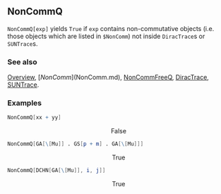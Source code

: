 ## NonCommQ

`NonCommQ[exp]` yields `True` if `exp` contains non-commutative objects (i.e. those objects which are listed in `$NonComm`) not inside `DiracTrace`s or `SUNTrace`s.

### See also

[Overview](Extra/FeynCalc.md), [$NonComm]($NonComm.md), [NonCommFreeQ](NonCommFreeQ.md), [DiracTrace](DiracTrace.md), [SUNTrace](SUNTrace.md).

### Examples

```mathematica
NonCommQ[xx + yy]
```

$$\text{False}$$

```mathematica
NonCommQ[GA[\[Mu]] . GS[p + m] . GA[\[Mu]]]
```

$$\text{True}$$

```mathematica
NonCommQ[DCHN[GA[\[Mu]], i, j]]
```

$$\text{True}$$